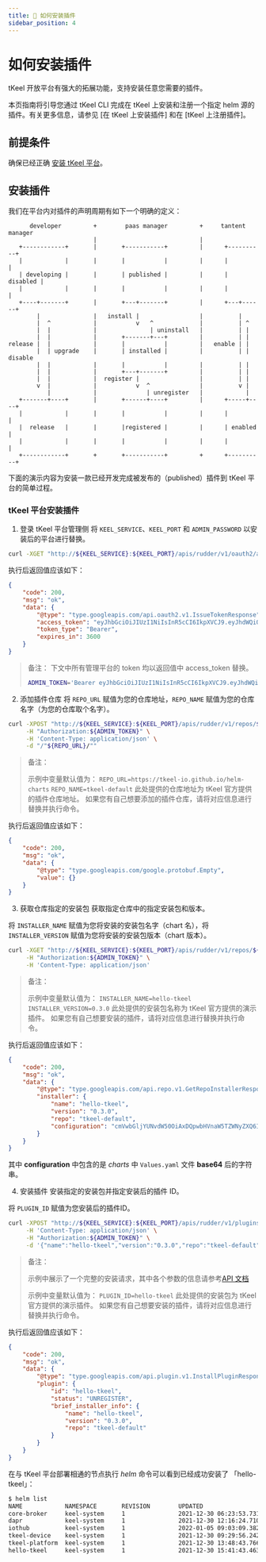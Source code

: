 ```yaml
---
title: 🚀 如何安装插件
sidebar_position: 4
---
```


# 如何安装插件
tKeel 开放平台有强大的拓展功能，支持安装任意您需要的插件。

本页指南将引导您通过 tKeel CLI 完成在 tKeel 上安装和注册一个指定 helm 源的插件。有关更多信息，请参见 [在 tKeel 上安装插件] 和在 [tKeel 上注册插件]。

## 前提条件

确保已经正确 [安装 tKeel 平台](/#install-and-initialize-your-tkeel)。

## 安装插件
我们在平台内对插件的声明周期有如下一个明确的定义：
```
      developer         +        paas manager         +     tantent manager
                        |                             |
   +------------+       |       +-----------+         |      +----------+
   |            |       |       |           |         |      |          |
   | developing |       |       | published |         |      | disabled |
   |            |       |       |           |         |      |          |
   +----+-------+       |       +---+-------+         |      +---+------+
        |               |   install |                 |          |
        |  ^            |           v   ^             |          | ^
        |  |            |               | uninstall   |          | |
        |  |            |       +-------+---+         |          | |
release |  |            |       |           |         |   enable | |
        |  | upgrade    |       | installed |         |          | | disable
        |  |            |       |           |         |          | |
        |  |            |       +---+-------+         |          | |
        |  |            |  register |                 |          | |
        v  |            |           v  ^              |          v |
           |            |              | unregister   |            |
   +-------+----+       |       +------+----+         |      +-----+----+
   |            |       |       |           |         |      |          |
   |  release   |       |       |registered |         |      | enabled  |
   |            |       |       |           |         |      |          |
   +------------+       +       +-----------+         +      +----------+

```
下面的演示内容为安装一款已经开发完成被发布的（published）插件到 tKeel 平台的简单过程。

### tKeel 平台安装插件
1. 登录 tKeel 平台管理侧
将 `KEEL_SERVICE`、`KEEL_PORT` 和 `ADMIN_PASSWORD` 以安装后的平台进行替换。
```bash
curl -XGET "http://${KEEL_SERVICE}:${KEEL_PORT}/apis/rudder/v1/oauth2/admin?password=${ADMIN_PASSWORD}"
```
执行后返回值应该如下：
```json
{
    "code": 200,
    "msg": "ok",
    "data": {
        "@type": "type.googleapis.com/api.oauth2.v1.IssueTokenResponse",
        "access_token": "eyJhbGciOiJIUzI1NiIsInR5cCI6IkpXVCJ9.eyJhdWQiOiJ0S2VlbCIsImV4cCI6IjIwMjEtMTItMjhUMDg6MTg6MDAuNDAxMTY3ODMxWiIsImlhdCI6IjIwMjEtMTItMjhUMDc6MTg6MDAuNDAxMTY3ODMxWiIsImlzcyI6InJ1ZGRlciIsImp0aSI6Ijc2Mjk0YzBlLTc2MjEtNDcwYy04M2I5LWM1M2YxOWE4NWQ4OCIsIm5iZiI6IjIwMjEtMTItMjhUMDc6MTg6MDAuNDAxMTY3ODMxWiIsInN1YiI6ImFkbWluIn0.AbJtk8dZxpj1jsxuCNbrLV1j6uPy-NHO7S6fkOQusQc",
        "token_type": "Bearer",
        "expires_in": 3600
    }
}
```

> 备注：
> 下文中所有管理平台的 token 均以返回值中 access_token 替换。
> ```bash
> ADMIN_TOKEN='Bearer eyJhbGciOiJIUzI1NiIsInR5cCI6IkpXVCJ9.eyJhdWQiOiJ0S2VlbCIsImV4cCI6IjIwMjEtMTItMjhUMDg6MTg6MDAuNDAxMTY3ODMxWiIsImlhdCI6IjIwMjEtMTItMjhUMDc6MTg6MDAuNDAxMTY3ODMxWiIsImlzcyI6InJ1ZGRlciIsImp0aSI6Ijc2Mjk0YzBlLTc2MjEtNDcwYy04M2I5LWM1M2YxOWE4NWQ4OCIsIm5iZiI6IjIwMjEtMTItMjhUMDc6MTg6MDAuNDAxMTY3ODMxWiIsInN1YiI6ImFkbWluIn0.AbJtk8dZxpj1jsxuCNbrLV1j6uPy-NHO7S6fkOQusQc'
> ```

2. 添加插件仓库
将 `REPO_URL` 赋值为您的仓库地址，`REPO_NAME` 赋值为您的仓库名字（为您的仓库取个名字）。

```bash
curl -XPOST "http://${KEEL_SERVICE}:${KEEL_PORT}/apis/rudder/v1/repos/${REPO_NAME}" \
     -H "Authorization:${ADMIN_TOKEN}" \
     -H 'Content-Type: application/json' \
     -d "/"${REPO_URL}/""
```
> 备注：
> 
> 示例中变量默认值为：
>  `REPO_URL=https://tkeel-io.github.io/helm-charts`
>  `REPO_NAME=tkeel-default`
> 此处提供的仓库地址为 tKeel 官方提供的插件仓库地址。
> 如果您有自己想要添加的插件仓库，请将对应信息进行替换并执行命令。

执行后返回值应该如下：
```json
{
    "code": 200,
    "msg": "ok",
    "data": {
        "@type": "type.googleapis.com/google.protobuf.Empty",
        "value": {}
    }
}
```

3. 获取仓库指定的安装包
获取指定仓库中的指定安装包和版本。

将 `INSTALLER_NAME` 赋值为您将安装的安装包名字（chart 名），将 `INSTALLER_VERSION` 赋值为您将安装的安装包版本（chart 版本）。

```bash
curl -XGET "http://${KEEL_SERVICE}:${KEEL_PORT}/apis/rudder/v1/repos/${REPO_NAME}/installers/${INSTALLER_NAME}/${INSTALLER_VERSION}" \
     -H "Authorization:${ADMIN_TOKEN}" \
     -H 'Content-Type: application/json'
```

> 备注：
> 
> 示例中变量默认值为：
>  `INSTALLER_NAME=hello-tkeel`
>  `INSTALLER_VERSION=0.3.0`
> 此处提供的安装包名称为 tKeel 官方提供的演示插件。
> 如果您有自己想要安装的插件，请将对应信息进行替换并执行命令。

执行后返回值应该如下：
```json
{
    "code": 200,
    "msg": "ok",
    "data": {
        "@type": "type.googleapis.com/api.repo.v1.GetRepoInstallerResponse",
        "installer": {
            "name": "hello-tkeel",
            "version": "0.3.0",
            "repo": "tkeel-default",
            "configuration": "cmVwbGljYUNvdW50OiAxDQpwbHVnaW5TZWNyZXQ6IGNoYW5nZW1lDQpwbHVnaW5Qb3J0OiA4MDgwDQoNCmRhcHJDb25maWc6IGhlbGxvLXRrZWVsDQoNCmltYWdlUHVsbFNlY3JldHM6ICIiDQoNCmltYWdlOg0KICByZXBvc2l0b3J5OiB0a2VlbGlvL2hlbGxvLXRrZWVsDQogIHRhZzogMC4zLjANCiAgcHVsbFBvbGljeTogQWx3YXlzDQo="
        }
    }
}
```
其中 **configuration** 中包含的是 *charts* 中 `Values.yaml` 文件 **base64** 后的字符串。

4. 安装插件
安装指定的安装包并指定安装后的插件 ID。

将 `PLUGIN_ID` 赋值为您安装后的插件ID。


```bash
curl -XPOST "http://${KEEL_SERVICE}:${KEEL_PORT}/apis/rudder/v1/plugins/${PLUGIN_ID}" \
     -H 'Content-Type: application/json' \
     -H "Authorization:${ADMIN_TOKEN}" \
     -d '{"name":"hello-tkeel","version":"0.3.0","repo":"tkeel-default","configuration":"cmVwbGljYUNvdW50OiAxDQpwbHVnaW5TZWNyZXQ6IGNoYW5nZW1lDQpwbHVnaW5Qb3J0OiA4MDgwDQoNCmRhcHJDb25maWc6IGhlbGxvLXRrZWVsDQoNCmltYWdlUHVsbFNlY3JldHM6ICIiDQoNCmltYWdlOg0KICByZXBvc2l0b3J5OiB0a2VlbGlvL2hlbGxvLXRrZWVsDQogIHRhZzogMC4zLjANCiAgcHVsbFBvbGljeTogQWx3YXlzDQo=","type":1}'
```

> 备注：
>
> 示例中展示了一个完整的安装请求，其中各个参数的信息请参考[API 文档](../api/Rudder/method_InstallPlugin.md)
>
> 示例中变量默认值为：
>  `PLUGIN_ID=hello-tkeel`
> 此处提供的安装包为 tKeel 官方提供的演示插件。
> 如果您有自己想要安装的插件，请将对应信息进行替换并执行命令。

执行后返回值应该如下：
```json
{
    "code": 200,
    "msg": "ok",
    "data": {
        "@type": "type.googleapis.com/api.plugin.v1.InstallPluginResponse",
        "plugin": {
            "id": "hello-tkeel",
            "status": "UNREGISTER",
            "brief_installer_info": {
                "name": "hello-tkeel",
                "version": "0.3.0",
                "repo": "tkeel-default"
            }
        }
    }
}
```

在与 tKeel 平台部署相通的节点执行 _helm_ 命令可以看到已经成功安装了 「hello-tkeel」：
```bash
$ helm list
NAME            NAMESPACE       REVISION        UPDATED                                 STATUS          CHART                   APP VERSION
core-broker     keel-system     1               2021-12-30 06:23:53.731235571 +0000 UTC deployed        core-broker-0.3.0       0.3.0
dapr            keel-system     1               2021-12-30 12:16:24.710324 +0800 CST    deployed        dapr-1.5.1              1.5.1
iothub          keel-system     1               2022-01-05 09:03:09.38254949 +0000 UTC  deployed        iothub-0.3.0            1.16.0
tkeel-device    keel-system     1               2021-12-30 09:29:56.242803919 +0000 UTC deployed        tkeel-device-0.2.0      1.16.0
tkeel-platform  keel-system     1               2021-12-30 13:48:43.766725 +0800 CST    deployed        keel-0.3.0              0.3.0
hello-tkeel     keel-system     1               2021-12-30 15:41:43.463725 +0800 CST    deployed        hello-tkeel-0.3.0       0.3.0
```